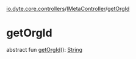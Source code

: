 [io.dyte.core.controllers](../index.md)/[IMetaController](index.md)/[getOrgId](get-org-id.md)

# getOrgId


abstract fun [getOrgId](get-org-id.md)(): [String](https://kotlinlang.org/api/latest/jvm/stdlib/kotlin/-string/index.html)
